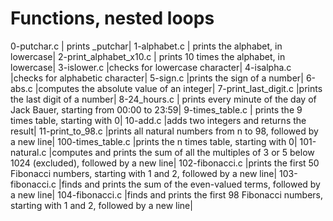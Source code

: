 # Functions, nested loops

0-putchar.c | prints _putchar|
1-alphabet.c | prints the alphabet, in lowercase|
2-print_alphabet_x10.c | prints 10 times the alphabet, in lowercase|
3-islower.c |checks for lowercase character|
4-isalpha.c |checks for alphabetic character|
5-sign.c |prints the sign of a number|
6-abs.c |computes the absolute value of an integer|
7-print_last_digit.c |prints the last digit of a number|
8-24_hours.c | prints every minute of the day of Jack Bauer, starting from 00:00 to 23:59|
9-times_table.c | prints the 9 times table, starting with 0|
10-add.c |adds two integers and returns the result|
11-print_to_98.c |prints all natural numbers from n to 98, followed by a new line|
100-times_table.c |prints the n times table, starting with 0|
101-natural.c |computes and prints the sum of all the multiples of 3 or 5 below 1024 (excluded), followed by a new line|
102-fibonacci.c |prints the first 50 Fibonacci numbers, starting with 1 and 2, followed by a new line|
103-fibonacci.c |finds and prints the sum of the even-valued terms, followed by a new line|
104-fibonacci.c |finds and prints the first 98 Fibonacci numbers, starting with 1 and 2, followed by a new line|
